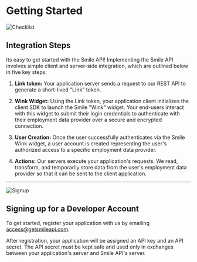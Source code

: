 # Getting Started


<!-- focus: false -->
![Checklist](https://img.icons8.com/ios/50/000000/checklist--v1.png)

## Integration Steps
Its easy to get started with the Smile API! Implementing the Smile API involves simple client and server-side integration, which are outlined below in five key steps:

1. **Link token:** Your application server sends a request to our REST API to generate a short-lived "Link" token.

2. **Wink Widget:** Using the Link token, your application client initializes the client SDK to launch the Smile "Wink" widget. Your end-users interact with this widget to submit their login credentials to authenticate with their employment data provider over a secure and encrypted connection.

3. **User Creation:** Once the user successfully authenticates via the Smile Wink widget, a user account is created representing the user's authorized access to a specific employment data provider.

4. **Actions:** Our servers execute your application's requests. We read, transform, and temporarily store data from the user's employment data provider so that it can be sent to the client application.

<!--
5. **Webhooks (coming soon):** Webhooks can also be delivered to your server in cases where data will be processed asynchrounously. Messages via webhook will be sent whenever data becomes available or is updated. Your server can then fetch the data from our REST API.
-->

---
<!-- focus: false -->
![Signup](https://img.icons8.com/ios-filled/50/000000/sign-up.png)

## Signing up for a Developer Account
To get started, register your application with us by emailing access@getsmileapi.com.

After registration, your application will be assigned an API key and an API secret. The API secret must be kept safe and used only in exchanges between your application's server and Smile API's server.
